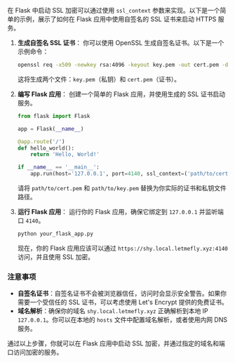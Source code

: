  在 Flask 中启动 SSL 加密可以通过使用 `ssl_context` 参数来实现。以下是一个简单的示例，展示了如何在 Flask 应用中使用自签名的 SSL 证书来启动 HTTPS 服务。

1. **生成自签名 SSL 证书**：
   你可以使用 OpenSSL 生成自签名证书。以下是一个示例命令：

   ```sh
   openssl req -x509 -newkey rsa:4096 -keyout key.pem -out cert.pem -days 365 -nodes
   ```

   这将生成两个文件：`key.pem`（私钥）和 `cert.pem`（证书）。

2. **编写 Flask 应用**：
   创建一个简单的 Flask 应用，并使用生成的 SSL 证书启动服务。

   ```python
   from flask import Flask

   app = Flask(__name__)

   @app.route('/')
   def hello_world():
       return 'Hello, World!'

   if __name__ == '__main__':
       app.run(host='127.0.0.1', port=4140, ssl_context=('path/to/cert.pem', 'path/to/key.pem'))
   ```

   请将 `path/to/cert.pem` 和 `path/to/key.pem` 替换为你实际的证书和私钥文件路径。

3. **运行 Flask 应用**：
   运行你的 Flask 应用，确保它绑定到 `127.0.0.1` 并监听端口 `4140`。

   ```sh
   python your_flask_app.py
   ```

   现在，你的 Flask 应用应该可以通过 `https://shy.local.letmefly.xyz:4140` 访问，并且使用 SSL 加密。

### 注意事项
- **自签名证书**：自签名证书不会被浏览器信任，访问时会显示安全警告。如果你需要一个受信任的 SSL 证书，可以考虑使用 Let's Encrypt 提供的免费证书。
- **域名解析**：确保你的域名 `shy.local.letmefly.xyz` 正确解析到本地 IP `127.0.0.1`。你可以在本地的 `hosts` 文件中配置域名解析，或者使用内网 DNS 服务。

通过以上步骤，你就可以在 Flask 应用中启动 SSL 加密，并通过指定的域名和端口访问加密的服务。